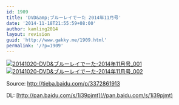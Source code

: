 ```yaml
---
id: 1909
title: 'DVD&amp;ブルーレイでーた 2014年11月号'
date: '2014-11-18T21:55:59+08:00'
author: kamling2014
layout: revision
guid: 'http://www.gakky.me/1909.html'
permalink: '/?p=1909'
---
```


[![20141020-DVD&ブルーレイでーた-2014年11月号_001](http://www.yui-aragaki.org/wp-content/uploads/2014/11/20141020-DVDブルーレイでーた-2014年11月号_001.jpg)](http://www.yui-aragaki.org/wp-content/uploads/2014/11/20141020-DVDブルーレイでーた-2014年11月号_001.jpg) [![20141020-DVD&ブルーレイでーた-2014年11月号_002](http://www.yui-aragaki.org/wp-content/uploads/2014/11/20141020-DVDブルーレイでーた-2014年11月号_002.jpg)](http://www.yui-aragaki.org/wp-content/uploads/2014/11/20141020-DVDブルーレイでーた-2014年11月号_002.jpg)

Source: <http://tieba.baidu.com/p/3372861913>

DL: [http://pan.baidu.com/s/1i39pjmt](//pan.baidu.com/s/1i39pjmt)